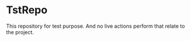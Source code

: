 # TstRepo
This repository for test purpose.
And no live actions perform that relate to the project.
